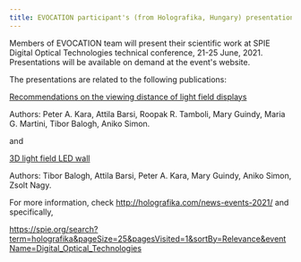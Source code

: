 ```yaml
---
title: EVOCATION participant's (from Holografika, Hungary) presentation at the SPIE Digital Optical Technologies technical conference, 21-25 June, 2021
---
```


Members of EVOCATION team will present their scientific work at SPIE Digital Optical Technologies technical conference, 21-25 June, 2021. Presentations will be available on demand at the event's website.

The presentations are related to the following publications: 

<a href="https://spie.org/digital-optical-technologies/presentation/Recommendations-on-the-viewing-distance-of-light-field-displays/11788-23?SSO=1
">Recommendations on the viewing distance of light field displays</a>

Authors: Peter A. Kara, Attila Barsi, Roopak R. Tamboli, Mary Guindy, Maria G. Martini, Tibor Balogh, Aniko Simon.

and

<a href="https://spie.org/digital-optical-technologies/presentation/3D-light-field-LED-wall/11788-24">3D light field LED wall</a>

Authors: Tibor Balogh, Attila Barsi, Peter A. Kara, Mary Guindy, Aniko Simon, Zsolt Nagy.


For more information, check <a href="http://holografika.com/news-events-2021/">http://holografika.com/news-events-2021/</a> and specifically,

<a href="https://spie.org/search?term=holografika&pageSize=25&pagesVisited=1&sortBy=Relevance&eventName=Digital_Optical_Technologies">https://spie.org/search?term=holografika&pageSize=25&pagesVisited=1&sortBy=Relevance&eventName=Digital_Optical_Technologies</a>